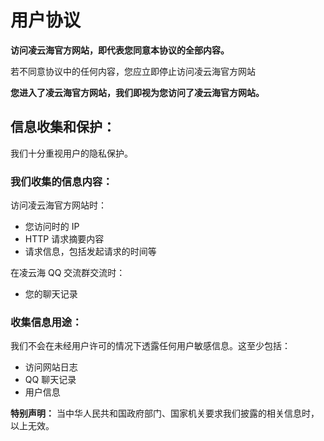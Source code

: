 # 用户协议 

**访问凌云海官方网站，即代表您同意本协议的全部内容。**

若不同意协议中的任何内容，您应立即停止访问凌云海官方网站

**您进入了凌云海官方网站，我们即视为您访问了凌云海官方网站。**

## 信息收集和保护：

我们十分重视用户的隐私保护。

### 我们收集的信息内容：

访问凌云海官方网站时：

- 您访问时的 IP
- HTTP 请求摘要内容
- 请求信息，包括发起请求的时间等

在凌云海 QQ 交流群交流时：

- 您的聊天记录

### 收集信息用途：

我们不会在未经用户许可的情况下透露任何用户敏感信息。这至少包括：

- 访问网站日志
- QQ 聊天记录
- 用户信息

**特别声明：** 当中华人民共和国政府部门、国家机关要求我们披露的相关信息时，以上无效。

